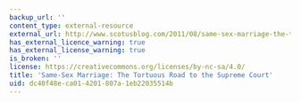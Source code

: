```yaml
---
backup_url: ''
content_type: external-resource
external_url: http://www.scotusblog.com/2011/08/same-sex-marriage-the-tortuous-road-to-the-supreme-court/
has_external_licence_warning: true
has_external_license_warning: true
is_broken: ''
license: https://creativecommons.org/licenses/by-nc-sa/4.0/
title: 'Same-Sex Marriage: The Tortuous Road to the Supreme Court'
uid: dc40f48e-ca01-4201-807a-1eb22035514b
---
```

